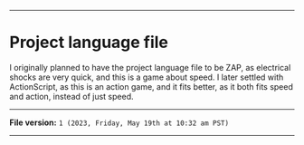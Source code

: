 
***

# Project language file

I originally planned to have the project language file to be ZAP, as electrical shocks are very quick, and this is a game about speed. I later settled with ActionScript, as this is an action game, and it fits better, as it both fits speed and action, instead of just speed.

***

**File version:** `1 (2023, Friday, May 19th at 10:32 am PST)`

***
